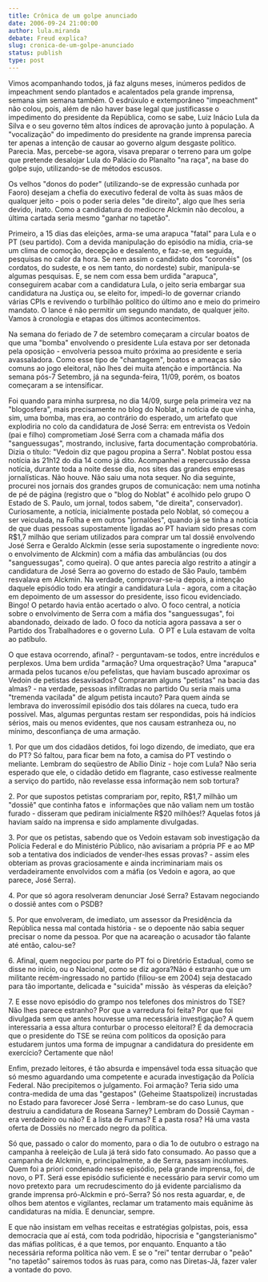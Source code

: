 ```yaml
---
title: Crônica de um golpe anunciado
date: 2006-09-24 21:00:00
author: lula.miranda
debate: Freud explica?
slug: cronica-de-um-golpe-anunciado
status: publish 
type: post
---
```


Vimos acompanhando todos, já faz alguns meses, inúmeros pedidos de impeachment sendo plantados e acalentados pela grande imprensa, semana sim semana também. O esdrúxulo e extemporâneo "impeachment" não colou, pois, além de não haver base legal que justificasse o impedimento do presidente da República, como se sabe, Luiz Inácio Lula da Silva e o seu governo têm altos índices de aprovação junto à população. A "vocalização" do impedimento do presidente na grande imprensa parecia ter apenas a intenção de causar ao governo algum desgaste político. Parecia. Mas, percebe-se agora, visava preparar o terreno para um golpe que pretende desalojar Lula do Palácio do Planalto "na raça", na base do golpe sujo, utilizando-se de métodos escusos.   
  
Os velhos "donos do poder" (utilizando-se de expressão cunhada por Faoro) desejam a chefia do executivo federal de volta às suas mãos de qualquer jeito - pois o poder seria deles "de direito", algo que lhes seria devido, inato. Como a candidatura do medíocre Alckmin não decolou, a última cartada seria mesmo "ganhar no tapetão".   
  
Primeiro, a 15 dias das eleições, arma-se uma arapuca "fatal" para Lula e o PT (seu partido). Com a devida manipulação do episódio na mídia, cria-se um clima de comoção, decepção e desalento, e faz-se, em seguida, pesquisas no calor da hora. Se nem assim o candidato dos "coronéis" (os cordatos, do sudeste, e os nem tanto, do nordeste) subir, manipula-se algumas pesquisas. E, se nem com essa bem urdida "arapuca", conseguirem acabar com a candidatura Lula, o jeito seria embargar sua candidatura na Justiça ou, se eleito for, impedi-lo de governar criando várias CPIs e revivendo o turbilhão político do último ano e meio do primeiro mandato. O lance é não permitir um segundo mandato, de qualquer jeito. Vamos à cronologia e etapas dos últimos acontecimentos.  
  
Na semana do feriado de 7 de setembro começaram a circular boatos de que uma "bomba" envolvendo o presidente Lula estava por ser detonada pela oposição - envolveria pessoa muito próxima ao presidente e seria avassaladora. Como esse tipo de "chantagem", boatos e ameaças são comuns ao jogo eleitoral, não lhes dei muita atenção e importância. Na semana pós-7 Setembro, já na segunda-feira, 11/09, porém, os boatos começaram a se intensificar.  
  
Foi quando para minha surpresa, no dia 14/09, surge pela primeira vez na "blogosfera", mais precisamente no blog do Noblat, a notícia de que vinha, sim, uma bomba, mas era, ao contrário do esperado, um artefato que explodiria no colo da candidatura de José Serra: em entrevista os Vedoin (pai e filho) comprometiam José Serra com a chamada máfia dos "sanguessugas", mostrando, inclusive, farta documentação comprobatória. Dizia o título: "Vedoin diz que pagou propina a Serra". Noblat postou essa notícia às 21h12 do dia 14 como já dito. Acompanhei a repercussão dessa notícia, durante toda a noite desse dia, nos sites das grandes empresas jornalísticas. Não houve. Não saiu uma nota sequer. No dia seguinte, procurei nos jornais dos grandes grupos de comunicação: nem uma notinha de pé de página (registro que o "blog do Noblat" é acolhido pelo grupo O Estado de S. Paulo, um jornal, todos sabem, "de direita", conservador). Curiosamente, a notícia, inicialmente postada pelo Noblat, só começou a ser veiculada, na Folha e em outros "jornalões", quando já se tinha a notícia de que duas pessoas supostamente ligadas ao PT haviam sido presas com R$1,7 milhão que seriam utilizados para comprar um tal dossiê envolvendo José Serra e Geraldo Alckmin (esse seria supostamente o ingrediente novo: o envolvimento de Alckmin) com a máfia das ambulâncias (ou dos "sanguessugas", como queira). O que antes parecia algo restrito a atingir a candidatura de José Serra ao governo do estado de São Paulo, também resvalava em Alckmin. Na verdade, comprovar-se-ia depois, a intenção daquele episódio todo era atingir a candidatura Lula - agora, com a citação em depoimento de um assessor do presidente, isso ficou evidenciado. Bingo! O petardo havia então acertado o alvo. O foco central, a notícia sobre o envolvimento de Serra com a máfia dos "sanguessugas", foi abandonado, deixado de lado. O foco da notícia agora passava a ser o Partido dos Trabalhadores e o governo Lula.  O PT e Lula estavam de volta ao patíbulo.  
  
O que estava ocorrendo, afinal? - perguntavam-se todos, entre incrédulos e perplexos. Uma bem urdida "armação? Uma orquestração? Uma "arapuca" armada pelos tucanos e/ou pefelistas, que haviam buscado aproximar os Vedoin de petistas desavisados? Compraram alguns "petistas" na bacia das almas? - na verdade, pessoas infiltradas no partido Ou seria mais uma "tremenda vacilada" de algum petista incauto? Para quem ainda se lembrava do inverossímil episódio dos tais dólares na cueca, tudo era possível. Mas, algumas perguntas restam ser respondidas, pois há indícios sérios, mais ou menos evidentes, que nos causam estranheza ou, no mínimo, desconfiança de uma armação.


1. Por que um dos cidadãos detidos, foi logo dizendo, de imediato, que era do PT? Só faltou, para ficar bem na foto, a camisa do PT vestindo o meliante. Lembram do seqüestro de Abílio Diniz - hoje com Lula? Não seria esperado que ele, o cidadão detido em flagrante, caso estivesse realmente a serviço do partido, não revelasse essa informação nem sob tortura?  
  
2. Por que supostos petistas comprariam por, repito, R$1,7 milhão um "dossiê" que continha fatos e  informações que não valiam nem um tostão furado - disseram que pediram inicialmente R$20 milhões!? Aquelas fotos já haviam saído na imprensa e sido amplamente divulgadas.  
  
3. Por que os petistas, sabendo que os Vedoin estavam sob investigação da Polícia Federal e do Ministério Público, não avisariam a própria PF e ao MP sob a tentativa dos indiciados de vender-lhes essas provas? - assim eles obteriam as provas graciosamente e ainda incriminariam mais os verdadeiramente envolvidos com a máfia (os Vedoin e agora, ao que parece, José Serra).  
  
4. Por que só agora resolveram denunciar José Serra? Estavam negociando o dossiê antes com o PSDB?  
  
5. Por que envolveram, de imediato, um assessor da Presidência da República nessa mal contada história - se o depoente não sabia sequer precisar o nome da pessoa. Por que na acareação o acusador tão falante até então, calou-se?  
  
6. Afinal, quem negociou por parte do PT foi o Diretório Estadual, como se disse no início, ou o Nacional, como se diz agora?Não é estranho que um militante recém-ingressado no partido (filiou-se em 2004) seja destacado para tão importante, delicada e "suicida" missão  às vésperas da eleição?  
  
7. E esse novo episódio do grampo nos telefones dos ministros do TSE? Não lhes parece estranho? Por que a varredura foi feita? Por que foi divulgada sem que antes houvesse uma necessária investigação? A quem interessaria a essa altura conturbar o processo eleitoral? É da democracia que o presidente do TSE se reúna com políticos da oposição para estudarem juntos uma forma de impugnar a candidatura do presidente em exercício? Certamente que não! 


Enfim, prezado leitores, é tão absurda e impensável toda essa situação que só mesmo aguardando uma competente e acurada investigação da Polícia Federal. Não precipitemos o julgamento. Foi armação? Teria sido uma contra-medida de uma das "gestapos" (Geheime Staatspolizei) incrustadas no Estado para favorecer José Serra - lembram-se do caso Lunus, que destruiu a candidatura de Roseana Sarney? Lembram do Dossiê Cayman - era verdadeiro ou não? E a lista de Furnas? E a pasta rosa? Há uma vasta oferta de Dossiês no mercado negro da política.  
  
Só que, passado o calor do momento, para o dia 1o de outubro o estrago na campanha à reeleição de Lula já terá sido fato consumado. Ao passo que a campanha de Alckmin, e, principalmente, a de Serra, passam incólumes. Quem foi a priori condenado nesse episódio, pela grande imprensa, foi, de novo, o PT. Será esse episódio suficiente e necessário para servir como um novo pretexto para  um recrudescimento do já evidente parcialismo da grande imprensa pró-Alckmin e pró-Serra? Só nos resta aguardar, e, de olhos bem atentos e vigilantes, reclamar um tratamento mais equânime às candidaturas na mídia. E denunciar, sempre.  
  
E que não insistam em velhas receitas e estratégias golpistas, pois, essa democracia que aí está, com toda podridão, hipocrisia e "gangsterianismo" das máfias políticas, é a que temos, por enquanto. Enquanto a tão necessária reforma política não vem. E se o "rei" tentar derrubar o "peão" "no tapetão" sairemos todos às ruas para, como nas Diretas-Já, fazer valer a vontade do povo.  



